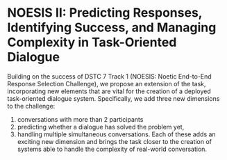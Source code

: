 # NOESIS II: Predicting Responses, Identifying Success, and Managing Complexity in Task-Oriented Dialogue

Building on the success of DSTC 7 Track 1 (NOESIS: Noetic End-to-End Response Selection Challenge), we propose an extension of the task, incorporating new elements that are vital for the creation of a deployed task-oriented dialogue system. Specifically, we add three new dimensions to the challenge: 
1.  conversations with more than 2 participants
2.  predicting whether a dialogue has solved the problem yet,
3. handling multiple simultaneous conversations. 
Each of these adds an exciting new dimension and brings the task closer to the creation of systems able to handle the complexity of real-world conversation.

